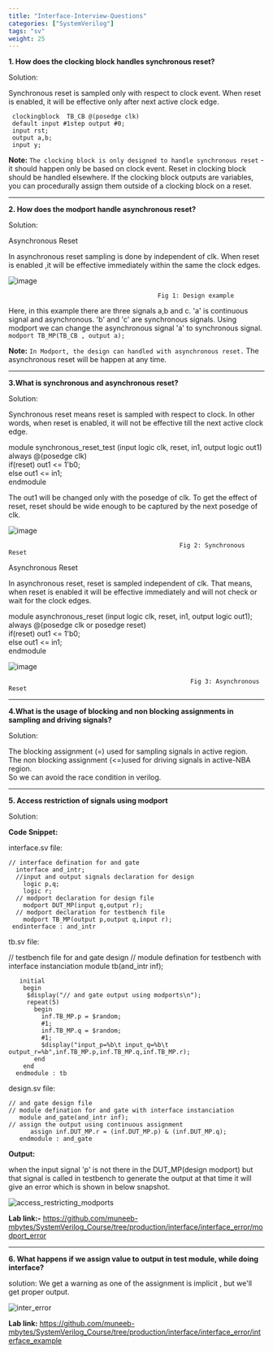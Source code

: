 ```yaml
---
title: "Interface-Interview-Questions"
categories: ["SystemVerilog"]
tags: "sv"
weight: 25
---
```


**1. How does the clocking block handles synchronous reset?**

Solution:  

Synchronous reset  is sampled  only with respect to clock event. When reset is enabled, it will be effective only after next active clock edge.    

     clockingblock  TB_CB @(posedge clk)   
     default input #1step output #0;   
     input rst;
     output a,b;
     input y;

**Note:** `The clocking block is only designed to handle synchronous reset` - it should  happen only be based on clock event. Reset in clocking block  should be handled elsewhere. If the clocking block outputs are variables, you can procedurally assign them outside of a clocking block on a reset.   

---   

**2. How does the modport handle asynchronous reset?**

Solution:  

Asynchronous Reset  

In asynchronous reset sampling is  done by independent of clk. When reset is enabled ,it will be effective immediately within the same the clock edges.  

![image](https://user-images.githubusercontent.com/110484152/192695050-b55d72c7-d71c-423e-8cca-aab9433be1f7.png)  

                                             Fig 1: Design example   

Here, in this example there are three signals a,b and c. 'a' is continuous signal and asynchronous. 'b' and 'c' are synchronous signals. Using modport we can change the asynchronous signal 'a' to synchronous signal.  
`modport TB_MP(TB_CB , output a);` 

**Note:** `In Modport, the design can handled with asynchronous reset.` The asynchronous reset will be happen at any time.  

---

**3.What is  synchronous and asynchronous  reset?**      

Solution: 

Synchronous reset means reset is sampled with respect to clock. In other words, when reset is enabled, it will not be effective till the next active clock edge.  

module synchronous_reset_test (input logic clk, reset, in1, output logic out1)  
always @(posedge clk)  
if(reset) out1 <= 1'b0;  
else out1 <= in1;  
endmodule  

The out1 will be changed only with the posedge of clk. To get the effect of reset, reset should be wide enough to be captured by the next posedge of clk.  

![image](https://user-images.githubusercontent.com/110484152/192996653-a09a4755-a5c5-4b47-aeda-97d2156185a1.png)  

                                                   Fig 2: Synchronous Reset  

Asynchronous Reset  

In asynchronous reset, reset is sampled independent of clk. That means, when reset is enabled it will be effective immediately and will not check or wait for the clock edges.  

module asynchronous_reset (input logic clk, reset, in1, output logic out1);  
always @(posedge clk or posedge reset)  
if(reset) out1 <= 1'b0;  
else out1 <= in1;  
endmodule  

![image](https://user-images.githubusercontent.com/110484152/192997263-68f7de6a-da15-4deb-a429-86597ebc3e43.png)  

                                                      Fig 3: Asynchronous Reset     

---

**4.What is the usage of blocking and non blocking assignments in sampling and driving signals?**   

Solution: 

The blocking assignment (=) used for sampling signals in active region.  
The non blocking assignment (<=)used for driving signals in active-NBA region.  
So we can avoid the race condition in verilog.  

---

**5. Access restriction of signals using modport**

Solution:

**Code Snippet:**

interface.sv file:

    // interface defination for and gate
      interface and_intr;
      //input and output signals declaration for design
        logic p,q;
        logic r;
      // modport declaration for design file
        modport DUT_MP(input q,output r);
      // modport declaration for testbench file
        modport TB_MP(output p,output q,input r);
     endinterface : and_intr

tb.sv file:

   // testbench file for and gate design
   // module defination for testbench with interface instanciation
      module tb(and_intr inf);
  
       initial
        begin
         $display("// and gate output using modports\n");
         repeat(5)
           begin
             inf.TB_MP.p = $random;
             #1;
             inf.TB_MP.q = $random;
             #1;
             $display("input_p=%b\t input_q=%b\t output_r=%b",inf.TB_MP.p,inf.TB_MP.q,inf.TB_MP.r);
           end
        end
      endmodule : tb

design.sv file:

    // and gate design file
    // module defination for and gate with interface instanciation
       module and_gate(and_intr inf);
    // assign the output using continuous assignment
          assign inf.DUT_MP.r = (inf.DUT_MP.p) & (inf.DUT_MP.q);
       endmodule : and_gate

**Output:**

when the input signal 'p' is not there in the DUT_MP(design modport) but that signal is called in testbench to generate the output at that time it will give an error which is shown in below snapshot.

![access_restricting_modports](https://user-images.githubusercontent.com/110448056/193022636-f48a0246-1d66-4741-b3a6-130f6e02eac0.png)

**Lab link:-** https://github.com/muneeb-mbytes/SystemVerilog_Course/tree/production/interface/interface_error/modport_error   

---

**6. What happens if we assign value to output in test module, while doing interface?**

solution: We get a warning as one of the assignment is implicit , but we'll get proper output.

![inter_error](https://user-images.githubusercontent.com/110443214/193393454-5b2a0429-3c8f-434c-8777-86e183924d50.png)


**Lab link:** https://github.com/muneeb-mbytes/SystemVerilog_Course/tree/production/interface/interface_error/interface_example





